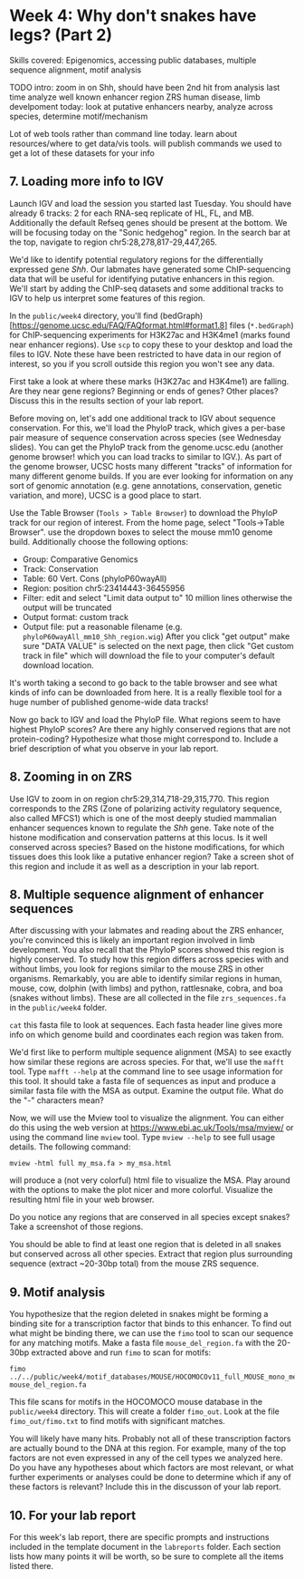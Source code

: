 # Week 4: Why don't snakes have legs? (Part 2)
Skills covered: Epigenomics, accessing public databases, multiple sequence alignment, motif analysis

TODO intro:
zoom in on Shh, should have been 2nd hit from analysis last time
analyze well known enhancer region ZRS
human disease, limb develpoment
today: look at putative enhancers nearby, analyze across species, determine motif/mechanism

Lot of web tools rather than command line today. learn about resources/where to get data/vis tools. will publish commands we used to get a lot of these datasets for your info

## 7. Loading more info to IGV
Launch IGV and load the session you started last Tuesday. You should have already 6 tracks: 2 for each RNA-seq replicate of HL, FL, and MB. Additionally the default Refseq genes should be present at the bottom. We will be focusing today on the "Sonic hedgehog" region. In the search bar at the top, navigate to region chr5:28,278,817-29,447,265.

We'd like to identify potential regulatory regions for the differentially expressed gene *Shh*. Our labmates have generated some ChIP-sequencing data that will be useful for identifying putative enhancers in this region. We'll start by adding the ChIP-seq datasets and some additional tracks to IGV to help us interpret some features of this region.

In the `public/week4` directory, you'll find (bedGraph)[https://genome.ucsc.edu/FAQ/FAQformat.html#format1.8] files (`*.bedGraph`) for ChIP-sequencing experiments for H3K27ac and H3K4me1 (marks found near enhancer regions). Use `scp` to copy these to your desktop and load the files to IGV. Note these have been restricted to have data in our region of interest, so you if you scroll outside this region you won't see any data.

First take a look at where these marks (H3K27ac and H3K4me1) are falling. Are they near gene regions? Beginning or ends of genes? Other places? Discuss this in the results section of your lab report.

Before moving on, let's add one additional track to IGV about sequence conservation. For this, we'll load the PhyloP track, which gives a per-base pair measure of sequence conservation across species (see Wednesday slides). You can get the PhyloP track from the genome.ucsc.edu (another genome browser! which you can load tracks to similar to IGV.). As part of the genome browser, UCSC hosts many different "tracks" of information for many different genome builds. If you are ever looking for information on any sort of genomic annotation (e.g. gene annotations, conservation, genetic variation, and more), UCSC is a good place to start.

Use the Table Browser (`Tools > Table Browser`) to download the PhyloP track for our region of interest. From the home page, select "Tools->Table Browser". use the dropdown boxes to select the mouse mm10 genome build. Additionally choose the following options:
* Group: Comparative Genomics
* Track: Conservation
* Table: 60 Vert. Cons (phyloP60wayAll)
* Region: position chr5:23414443-36455956
* Filter: edit and select "Limit data output to" 10 million lines otherwise the output will be truncated
* Output format: custom track
* Output file: put a reasonable filename (e.g. `phyloP60wayAll_mm10_Shh_region.wig`)
After you click "get output" make sure "DATA VALUE" is selected on the next page, then click "Get custom track in file" which will download the file to your computer's default download location.

It's worth taking a second to go back to the table browser and see what kinds of info can be downloaded from here. It is a really flexible tool for a huge number of published genome-wide data tracks!

Now go back to IGV and load the PhyloP file. What regions seem to have highest PhyloP scores? Are there any highly conserved regions that are not protein-coding? Hypothesize what those might correspond to. Include a brief description of what you observe in your lab report.

## 8. Zooming in on ZRS

Use IGV to zoom in on region chr5:29,314,718-29,315,770. This region corresponds to the ZRS (Zone of polarizing activity regulatory sequence, also called MFCS1) which is one of the most deeply studied mammalian enhancer sequences known to regulate the *Shh* gene. Take note of the histone modification and conservation patterns at this locus. Is it well conserved across species? Based on the histone modifications, for which tissues does this look like a putative enhancer region? Take a screen shot of this region and include it as well as a description in your lab report.

## 8. Multiple sequence alignment of enhancer sequences

After discussing with your labmates and reading about the ZRS enhancer, you're convinced this is likely an important region involved in limb development. You also recall that the PhyloP scores showed this region is highly conserved. To study how this region differs across species with and without limbs, you look for regions similar to the mouse ZRS in other organisms. Remarkably, you are able to identify similar regions in human, mouse, cow, dolphin (with limbs) and python, rattlesnake, cobra, and boa (snakes without limbs). These are all collected in the file `zrs_sequences.fa` in the `public/week4` folder.

`cat` this fasta file to look at sequences. Each fasta header line gives more info on which genome build and coordinates each region was taken from.

We'd first like to perform multiple sequence alignment (MSA) to see exactly how similar these regions are across species. For that, we'll use the `mafft` tool. Type `mafft --help` at the command line to see usage information for this tool. It should take a fasta file of sequences as input and produce a similar fasta file with the MSA as output. Examine the output file. What do the "-" characters mean?

Now, we will use the Mview tool to visualize the alignment. You can either do this using the web version at https://www.ebi.ac.uk/Tools/msa/mview/ or using the command line `mview` tool. Type `mview --help` to see full usage details. The following command:
```
mview -html full my_msa.fa > my_msa.html
```
will produce a (not very colorful) html file to visualize the MSA. Play around with the options to make the plot nicer and more colorful. Visualize the resulting html file in your web browser.

Do you notice any regions that are conserved in all species except snakes? Take a screenshot of those regions.

You should be able to find at least one region that is deleted in all snakes but conserved across all other species. Extract that region plus surrounding sequence (extract ~20-30bp total) from the mouse ZRS sequence.

## 9. Motif analysis
You hypothesize that the region deleted in snakes might be forming a binding site for a transcription factor that binds to this enhancer. To find out what might be binding there, we can use the `fimo` tool to scan our sequence for any matching motifs. Make a fasta file `mouse_del_region.fa` with the 20-30bp extracted above and run `fimo` to scan for motifs:

```
fimo ../../public/week4/motif_databases/MOUSE/HOCOMOCOv11_full_MOUSE_mono_meme_format.meme mouse_del_region.fa
```
This file scans for motifs in the HOCOMOCO mouse database in the `public/week4` directory. This will create a folder `fimo_out`. Look at the file `fimo_out/fimo.txt` to find motifs with significant matches.

You will likely have many hits. Probably not all of these transcription factors are actually bound to the DNA at this region. For example, many of the top factors are not even expressed in any of the cell types we analyzed here.  Do you have any hypotheses about which factors are most relevant, or what further experiments or analyses could be done to determine which if any of these factors is relevant? Include this in the discusson of your lab report.

## 10. For your lab report

For this week's lab report, there are specific prompts and instructions included in the template document in the `labreports` folder. Each section lists how many points it will be worth, so be sure to complete all the items listed there.
